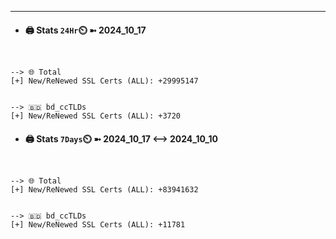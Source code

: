 

---
- #### 🖨️ **Stats** `24Hr`⏲️ ➼ 2024_10_17
```console


--> 🌐 Total
[+] New/ReNewed SSL Certs (ALL): +29995147


--> 🇧🇩 bd_ccTLDs
[+] New/ReNewed SSL Certs (ALL): +3720

```

- #### 🖨️ **Stats** `7Days`⏲️ ➼ 2024_10_17 <--> 2024_10_10
```console


--> 🌐 Total
[+] New/ReNewed SSL Certs (ALL): +83941632


--> 🇧🇩 bd_ccTLDs
[+] New/ReNewed SSL Certs (ALL): +11781

```

